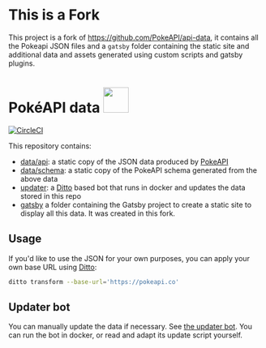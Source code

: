 # This is a Fork

This project is a fork of https://github.com/PokeAPI/api-data, it contains all the Pokeapi JSON files and a `gatsby` folder containing the static site and additional data and assets generated using custom scripts and gatsby plugins.

# PokéAPI data <a href="https://pokeapi.co/api/v2/pokemon/uxie"><img src='https://veekun.com/dex/media/pokemon/global-link/480.png' height=50px/></a>

[![CircleCI](https://circleci.com/gh/PokeAPI/api-data.svg?style=shield)](https://circleci.com/gh/PokeAPI/api-data)

This repository contains:

- [data/api](data/api): a static copy of the JSON data produced by [PokeAPI](https://github.com/PokeAPI/pokeapi)
- [data/schema](data/schema): a static copy of the PokeAPI schema generated from the above data
- [updater](updater): a [Ditto][1] based bot that runs in docker and updates the data stored in this repo
- [gatsby](gatsby) a folder containing the Gatsby project to create a static site to display all this data. It was created in this fork.

## Usage

If you'd like to use the JSON for your own purposes, you can apply your own base URL using [Ditto][1]:

```sh
ditto transform --base-url='https://pokeapi.co'
```

## Updater bot

You can manually update the data if necessary. See [the updater bot](updater).
You can run the bot in docker, or read and adapt its update script yourself.

[1]: https://github.com/pokeapi/ditto
